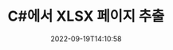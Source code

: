 ---
############################# Static ############################
layout: "auto-gen-merger"
date: 2022-09-19T14:10:58
draft: false
otherformats: otp ott pdf pps ppsx ppt pptx rtf tex vdx vsdm vsdx vssm vssx vstm vstx

############################# Head ############################
head_title: "C#에서 XLSX 페이지 추출"
head_description: "C#의 XLSX 파일에서 페이지를 빠르게 추출합니다. 문서 병합 API를 사용하여 선택한 페이지가 포함된 새 문서를 저장합니다."

############################# Header ############################
title: "C#에서 XLSX 페이지 추출"
description: "몇 줄의 .NET 코드로 XLSX 페이지를 추출합니다."
bg_image: "https://cms.admin.containerize.com/templates/aspose/App_Themes/V3/images/bg/header1.png"
bg_overlay: false
button:
    enable: true
    icon: "fas fa-arrow-down"
    label: "무료 평가판 다운로드"
    link: "https://downloads.groupdocs.com/merger/net"

############################# SubMenu ############################
submenu:
    enable: true

    left:
        img_alt: "GroupDocs.Merger for .NET"
        image: "https://cms.admin.containerize.com/templates/groupdocs/images/product-logos/90x90-noborder/groupdocs-merger-net.png"
        product: "GroupDocs.Merger"
        platform: ".NET"

    middle:
        button:

            # button loop
            - link: "https://apireference.groupdocs.com/merger/net"
              text: "API 참조"

            # button loop
            - link: "https://github.com/groupdocs-merger"
              text: "코드 예"

            # button loop
            - link: "https://products.groupdocs.app/merger/family"
              text: "라이브 데모"

            # button loop
            - link: "https://purchase.groupdocs.com/pricing/merger/net"
              text: "가격"

    right:
        link_download: "https://downloads.groupdocs.com/merger"
        link_learn: "https://docs.groupdocs.com/merger/net"
        link_buy: "https://purchase.groupdocs.com"

############################# About ############################
about:
    enable: true
    title: "GroupDocs.Merger for .NET API 정보"
    content: |
        [GroupDocs.Merger for .NET](/ko/merger/net/)는 PDF, Microsoft Office(Word, Excel, PowerPoint)를 비롯한 다양한 문서 형식 간에 안전하게 병합 및 분할할 수 있는 간단한 솔루션을 제공합니다. , OneNote), OpenDocument, HTML, 이미지 및 .NET 응용 프로그램 내의 많은 기타. 몇 줄의 코드만 추가하면 이동, 제거, 회전, 교환, 추출 또는 문서 내 페이지 방향 변경과 같은 여러 문서 작업을 수행할 수 있습니다. 문서 병합 API는 문서 구조, 서식 및 페이지 콘텐츠를 분석하기 위해 문서 페이지를 이미지로 미리보기도 지원합니다.
        
        GroupDocs.Merger API는 파일 페이지 추출 기능이 필요한 기업 솔루션에 적합한 선택입니다. 이러한 API는 .NET Framework, .NET Standard, .NET Core, Mono을 포함한 모든 주요 운영 체제 및 플랫폼에서 잘 지원됩니다.

############################# Steps ############################
steps:
    enable: true
    title_left: ".NET에서 XLSX 파일 페이지 추출"
    content_left: |
        [GroupDocs.Merger for .NET](/ko/merger/net/)를 사용하면 C# 개발자가 XLSX 파일에서 원하는 페이지를 쉽게 추출하여 다른 이름으로 저장할 수 있습니다. 몇 가지 간단한 단계를 구현하여 선택한 페이지를 포함하는 새 파일.
        
        * 결과 문서에 나타나야 하는 페이지 번호로 **ExtractOptions**를 초기화합니다.
        * **Merger**의 새 인스턴스를 만들고 소스 문서 경로를 생성자 매개변수로 전달합니다.
        * **ExtractPages**를 호출하고 **ExtractOptions** 개체를 전달합니다.
        * **저장**을 호출하고 결과 문서를 저장할 파일 경로를 지정합니다.

    title_right: "시스템 요구 사항"
    content_right: |
        GroupDocs.Merger for .NET API는 모든 주요 플랫폼 및 운영 체제에서 지원됩니다. 아래 코드를 실행하기 전에 시스템에 다음 전제 조건이 설치되어 있는지 확인하십시오.

        * 운영 체제: Microsoft Windows, Linux, MacOS
        * 개발 환경: Visual Studio, Xamarin, MonoDevelop
        * 프레임워크: .NET Framework, .NET Standard, .NET Core, Mono
        * [NuGet](https://www.nuget.org/packages/groupdocs.merger)에서 최신 버전의 GroupDocs.Merger for .NET 다운로드
         
    code: |
     {{% merger/additional-styles %}}
     {{< merger/code-merger title="C# 예제 코드를 사용하여 XLSX 파일 페이지를 추출하는 방법">}}

        ```csharp    
        // GroupDocs.Merger API를 사용하여 XLSX 파일 페이지 추출
        // 선택한 페이지 번호로 ExtractOptions 클래스 초기화
        ExtractOptions extractOptions = new ExtractOptions(new int[] { 2, 5 });

        // 입력 XLSX 문서로 병합을 인스턴스화
        using (Merger merger = new Merger("input.xlsx"))
          {
            // ExtractPages 메서드를 호출하고 ExtractOptions 개체를 전달합니다.
            merger.ExtractPages(extractOptions);
    
            // Save 메서드를 호출하여 추출된 페이지와 함께 출력 문서를 저장합니다.
            merger.Save("output.xlsx");
          }
        ```
     {{< /merger/code-merger >}}

############################# Demos ############################
demos:
    enable: true
    title: "라이브 데모 - 온라인에서 XLSX 페이지 추출"
    content: |
       지금 바로 [GroupDocs.Merger Live Demos](https://products.groupdocs.app/splitter/extract-pages/xlsx) 웹사이트를 방문하여 XLSX 파일 페이지의 압축을 풉니다.
       라이브 데모에는 다음과 같은 이점이 있습니다.
        
############################# About Formats ############################
about_formats:
    enable: true

############################# More Formats ############################
more_formats:
    enable: true
    title: "다른 문서 형식에서 페이지 추출"
    content: |
        .NET은(는) 파일 형식 및 이미지에 대한 병합 및 분할 API를 문서화합니다. 아래에 설명된 대로 인기 있는 파일 형식 중 일부를 추출하십시오.

############################# Back to top ###############################
back_to_top:
    enable: true
---